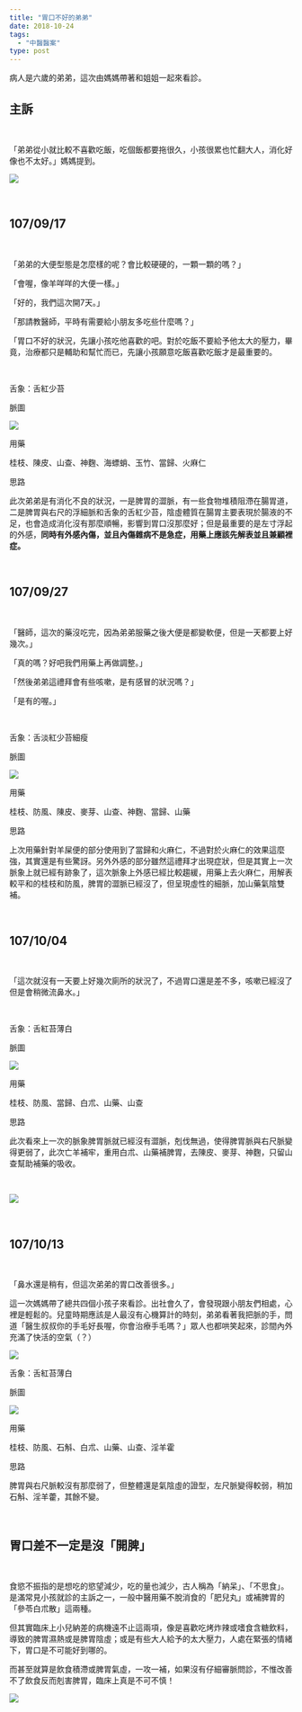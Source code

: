 ```yaml
---
title: "胃口不好的弟弟"
date: 2018-10-24
tags: 
  - "中醫醫案"
type: post
---
```


病人是六歲的弟弟，這次由媽媽帶著和姐姐一起來看診。

## 主訴

 

「弟弟從小就比較不喜歡吃飯，吃個飯都要拖很久，小孩很累也忙翻大人，消化好像也不太好。」媽媽提到。

![](/images/uploads/child-1566470__480-300x200.jpg)

 

## 107/09/17

 

「弟弟的大便型態是怎麼樣的呢？會比較硬硬的，一顆一顆的嗎？」

「會喔，像羊咩咩的大便一樣。」

「好的，我們這次開7天。」

「那請教醫師，平時有需要給小朋友多吃些什麼嗎？」

「胃口不好的狀況，先讓小孩吃他喜歡的吧。對於吃飯不要給予他太大的壓力，畢竟，治療都只是輔助和幫忙而已，先讓小孩願意吃飯喜歡吃飯才是最重要的。

 

舌象：舌紅少苔

脈圖

![](/images/uploads/1250660917-300x212.png)

用藥

桂枝、陳皮、山查、神麴、海螵蛸、玉竹、當歸、火麻仁

思路

此次弟弟是有消化不良的狀況，一是脾胃的澀脈，有一些食物堆積阻滯在腸胃道，二是脾胃與右尺的浮細脈和舌象的舌紅少苔，陰虛體質在腸胃主要表現於腸液的不足，也會造成消化沒有那麼順暢，影響到胃口沒那麼好；但是最重要的是左寸浮起的外感，**同時有外感內傷，並且內傷雜病不是急症，用藥上應該先解表並且兼顧裡症。**

 

## 107/09/27

 

「醫師，這次的藥沒吃完，因為弟弟服藥之後大便是都變軟便，但是一天都要上好幾次。」

「真的嗎？好吧我們用藥上再做調整。」

「然後弟弟這禮拜會有些咳嗽，是有感冒的狀況嗎？」

「是有的喔。」

 

舌象：舌淡紅少苔細瘦

脈圖

![](/images/uploads/1250660927-300x212.png)

用藥

桂枝、防風、陳皮、麥芽、山查、神麴、當歸、山藥

思路

上次用藥針對羊屎便的部分使用到了當歸和火麻仁，不過對於火麻仁的效果這麼強，其實還是有些驚訝。另外外感的部分雖然這禮拜才出現症狀，但是其實上一次脈象上就已經有跡象了，這次脈象上外感已經比較趨緩，用藥上去火麻仁，用解表較平和的桂枝和防風，脾胃的澀脈已經沒了，但呈現虛性的細脈，加山藥氣陰雙補。

 

## 107/10/04

 

「這次就沒有一天要上好幾次廁所的狀況了，不過胃口還是差不多，咳嗽已經沒了但是會稍微流鼻水。」

 

舌象：舌紅苔薄白

脈圖

![](/images/uploads/1250661004-1-300x212.png)

用藥

桂枝、防風、當歸、白朮、山藥、山查

思路

此次看來上一次的脈象脾胃脈就已經沒有澀脈，剋伐無過，使得脾胃脈與右尺脈變得更弱了，此次亡羊補牢，重用白朮、山藥補脾胃，去陳皮、麥芽、神麴，只留山查幫助補藥的吸收。

 

![](/images/uploads/eat-1583954_1280-300x200.jpg)

 

## 107/10/13

 

「鼻水還是稍有，但這次弟弟的胃口改善很多。」

這一次媽媽帶了總共四個小孩子來看診。出社會久了，會發現跟小朋友們相處，心裡是輕鬆的。兒童時期應該是人最沒有心機算計的時刻，弟弟看著我把脈的手，問道「醫生叔叔你的手毛好長喔，你會治療手毛嗎？」眾人也都哄笑起來，診間內外充滿了快活的空氣（？）

![](/images/uploads/孔乙己.jpg)

舌象：舌紅苔薄白

脈圖

![](/images/uploads/1250661013-300x212.png)

用藥

桂枝、防風、石斛、白朮、山藥、山查、淫羊霍

思路

脾胃與右尺脈較沒有那麼弱了，但整體還是氣陰虛的證型，左尺脈變得較弱，稍加石斛、淫羊藿，其餘不變。

 

## 胃口差不一定是沒「開脾」

 

食慾不振指的是想吃的慾望減少，吃的量也減少，古人稱為「納呆」、「不思食」。是滿常見小孩就診的主訴之一，一般中醫用藥不脫消食的「肥兒丸」或補脾胃的「參苓白朮散」這兩種。

但其實臨床上小兒納差的病機遠不止這兩項，像是喜歡吃烤炸辣或嗜食含糖飲料，導致的脾胃濕熱或是脾胃陰虛；或是有些大人給予的太大壓力，人處在緊張的情緒下，胃口是不可能好到哪的。

而甚至就算是飲食積滯或脾胃氣虛，一攻一補，如果沒有仔細審脈問診，不惟改善不了飲食反而剋害脾胃，臨床上真是不可不慎！

![](/images/uploads/family-eating-at-the-table-300x199.jpg)
